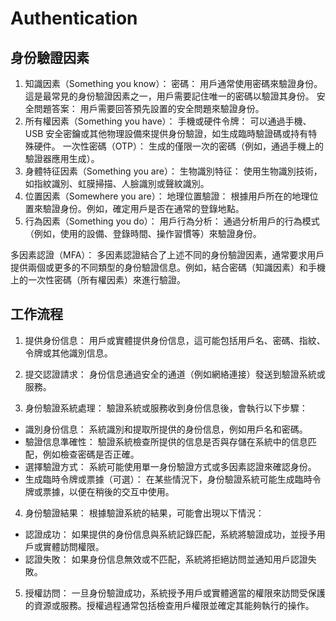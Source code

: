 # Authentication
## 身份驗證因素
1. 知識因素（Something you know）：
密碼： 用戶通常使用密碼來驗證身份。這是最常見的身份驗證因素之一，用戶需要記住唯一的密碼以驗證其身份。
安全問題答案： 用戶需要回答預先設置的安全問題來驗證身份。
2. 所有權因素（Something you have）：
手機或硬件令牌： 可以通過手機、USB 安全密鑰或其他物理設備來提供身份驗證，如生成臨時驗證碼或持有特殊硬件。
一次性密碼（OTP）： 生成的僅限一次的密碼（例如，通過手機上的驗證器應用生成）。
3. 身體特征因素（Something you are）：
生物識別特征： 使用生物識別技術，如指紋識別、虹膜掃描、人臉識別或聲紋識別。
4. 位置因素（Somewhere you are）：
地理位置驗證： 根據用戶所在的地理位置來驗證身份。例如，確定用戶是否在通常的登錄地點。
5. 行為因素（Something you do）：
用戶行為分析： 通過分析用戶的行為模式（例如，使用的設備、登錄時間、操作習慣等）來驗證身份。

多因素認證（MFA）：
多因素認證結合了上述不同的身份驗證因素，通常要求用戶提供兩個或更多的不同類型的身份驗證信息。例如，結合密碼（知識因素）和手機上的一次性密碼（所有權因素）來進行驗證。

## 工作流程
1. 提供身份信息：
用戶或實體提供身份信息，這可能包括用戶名、密碼、指紋、令牌或其他識別信息。

2. 提交認證請求：
身份信息通過安全的通道（例如網絡連接）發送到驗證系統或服務。

3. 身份驗證系統處理：
驗證系統或服務收到身份信息後，會執行以下步驟：

* 識別身份信息： 系統識別和提取所提供的身份信息，例如用戶名和密碼。
* 驗證信息準確性： 驗證系統檢查所提供的信息是否與存儲在系統中的信息匹配，例如檢查密碼是否正確。
* 選擇驗證方式： 系統可能使用單一身份驗證方式或多因素認證來確認身份。
* 生成臨時令牌或票據（可選）： 在某些情況下，身份驗證系統可能生成臨時令牌或票據，以便在稍後的交互中使用。
4. 身份驗證結果：
根據驗證系統的結果，可能會出現以下情況：

* 認證成功： 如果提供的身份信息與系統記錄匹配，系統將驗證成功，並授予用戶或實體訪問權限。
* 認證失敗： 如果身份信息無效或不匹配，系統將拒絕訪問並通知用戶認證失敗。
5. 授權訪問：
一旦身份驗證成功，系統授予用戶或實體適當的權限來訪問受保護的資源或服務。授權過程通常包括檢查用戶權限並確定其能夠執行的操作。